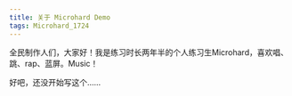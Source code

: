 ```yaml
---
title: 关于 Microhard Demo
tags: Microhard_1724
---
```


全民制作人们，大家好！我是练习时长两年半的个人练习生Microhard，喜欢唱、跳、rap、蓝屏。Music！

好吧，还没开始写这个……
